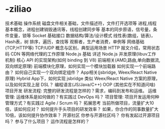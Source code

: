# -ziliao
技术基础
操作系统
磁盘文件相关基础，文件描述符，文件打开选项等
进程,线程基本概念，进程创建销毁通讯等，线程创建同步等
基本的同步原语，信号量，条件变量，锁等
Socket 基础接口
数据结构/算法/设计模式
线性表(数组，链表)，Hash表，树
排序，遍历，查找等
观察者，生产者消费，单例等
网络基础(TCP,HTTP等)
TCP/UDP 概念与区别，典型运用场景
HTTP 报文介绍，常用状态码
CDN 等网络代理的工作原理
Node.js 基础
详述 Node.js 并发原理(libuv工作机制)
核心 API 的实现架构(如何 binding 到 V8)
前端相关(AMD,路由,单向数据流,双向绑定原理)
前端模块化原理，如何实现一个模块加载器
如何实现一个前端路由？
如何自己实现一个双向绑定组件？
App相关(jsbridge, Weex/React Native 原理)
Hybrid App下，如何实现 jsbridge
类似 Weex/React Native 方案的原理，以及如何实现上层 DSL？
编程语言(JS/Java/C++)
OOP (其他实在不知道问啥)
项目开发
研发流程: 完整的研发流程是怎样的？需求，编码到发布和运维。
运维管理: 运维体系是如何做的？有实践过 DevOps 吗？
项目管理: 项目开发运用何种管理方式？有实践过 Agile / Scrum 吗？
拓展思考
当前所做项目，流量扩大10倍，该如何应对？
如何提升手头项目的研发效率？
如果，你合作的同事数量扩大10倍，该如何提升协作效率？
开源社区
你参与开源社区吗？
你有发起过开源项目吗？
参与了什么项目？
运作流程是怎样的？
